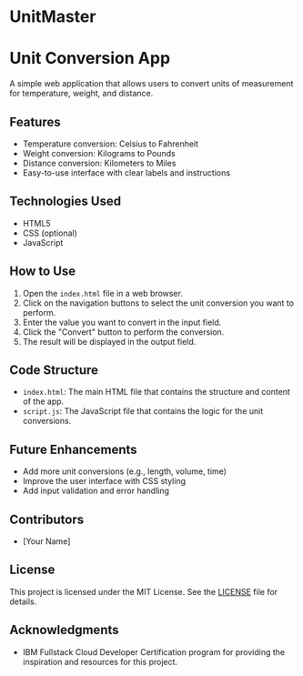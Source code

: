 # UnitMaster
# Unit Conversion App

A simple web application that allows users to convert units of measurement for temperature, weight, and distance.

## Features

* Temperature conversion: Celsius to Fahrenheit
* Weight conversion: Kilograms to Pounds
* Distance conversion: Kilometers to Miles
* Easy-to-use interface with clear labels and instructions

## Technologies Used

* HTML5
* CSS (optional)
* JavaScript

## How to Use

1. Open the `index.html` file in a web browser.
2. Click on the navigation buttons to select the unit conversion you want to perform.
3. Enter the value you want to convert in the input field.
4. Click the "Convert" button to perform the conversion.
5. The result will be displayed in the output field.

## Code Structure

* `index.html`: The main HTML file that contains the structure and content of the app.
* `script.js`: The JavaScript file that contains the logic for the unit conversions.

## Future Enhancements

* Add more unit conversions (e.g., length, volume, time)
* Improve the user interface with CSS styling
* Add input validation and error handling

## Contributors

* [Your Name]

## License

This project is licensed under the MIT License. See the [LICENSE](LICENSE) file for details.

## Acknowledgments

* IBM Fullstack Cloud Developer Certification program for providing the inspiration and resources for this project.
